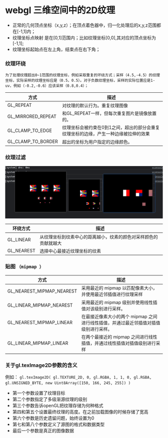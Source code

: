 # webgl 三维空间中的2D纹理
- 正常的几何顶点坐标（x,y,z）；在顶点着色器中，归一化处理后的x,y,z范围都在[-1,1]内；
- 纹理坐标点映射 是在[0,1]范围内；比如纹理坐标[0,0],其对应的顶点坐标为[-1,1];
- 纹理坐标起始点在左上角，结束点在右下角；
### 纹理环绕
`为了处理纹理超出0~1范围的纹理坐标，例如采取重复的环绕方式；采样（4.5,-4.5）的纹理坐标，实际采样的纹理坐标应是（0.5，0.5）。对于负数纹理坐标，采样的实际位置应是1-uv，例如（-0.2,-0.6）应该采样（0.8,0.4）；
`



| 方式                 | 描述                                          |
|--------------------|---------------------------------------------|
| GL_REPEAT          | 对纹理的默认行为。重复纹理图像                             |
| GL_MIRRORED_REPEAT | 和GL_REPEAT一样，但每次重复图片是镜像放置的。                 |
| GL_CLAMP_TO_EDGE   | 纹理坐标会被约束在0到1之间，超出的部分会重复纹理坐标的边缘，产生一种边缘被拉伸的效果 |
| GL_CLAMP_TO_BORDER | 超出的坐标为用户指定的边缘颜色。                            |

### 纹理过滤
![img.png](./img/img29.png)

| 环绕方式       | 描述                               |
|------------|----------------------------------|
| GL_LINEAR  | 从纹理坐标到纹素中心的距离越小，纹素的颜色对采样颜色的贡献就越大 |
| GL_NEAREST | 选择中心最接近纹理坐标的纹素                   |

### 贴图 `（mipmap ）`
| 方式                        | 描述                                             |
|---------------------------|------------------------------------------------|
| GL_NEAREST_MIPMAP_NEAREST | 采用最近的 mipmap 以匹配像素大小，并使用最近邻插值进行纹理采样            |
| GL_LINEAR_MIPMAP_NEAREST  | 采用最近的 mipmap 级别并使用线性插值对该级别进行采样。                |
| GL_NEAREST_MIPMAP_LINEAR  | 在最接近像素大小的两个 mipmap 之间进行线性插值，并通过最近邻插值对插值级别进行采样。 |
| GL_LINEAR_MIPMAP_LINEAR   | 在两个最接近的 mipmap 之间进行线性插值，并通过线性插值对插值级别进行采样       |

### 关于gl.texImage2D参数的含义
例如： `gl.texImage2D(
gl.TEXTURE_2D, 0, gl.RGBA, 1, 1, 0, gl.RGBA, gl.UNSIGNED_BYTE,
new Uint8Array([150, 166, 245, 255])
)`

- 第一个参数设置了纹理目标
- 第二个参数指定了多级渐源纹理的级别
- 第三个参数告诉openGL把纹理存储为何种格式
- 第四和第五个设置最终纹理的高度。在之前加载图像的时候存储了宽高
- 第六个参数是历史遗留问题，始终设置为0
- 第七和第八个参数定义了源图的格式和数据类型
- 最后一个参数是真正的图像数据